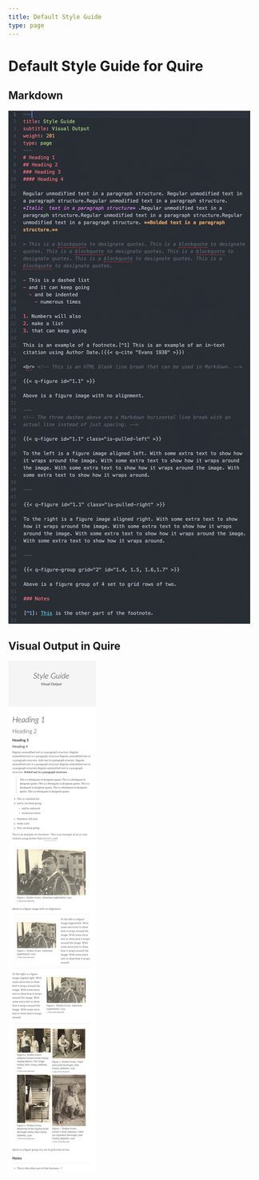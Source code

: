 ```yaml
---
title: Default Style Guide
type: page
---
```

# Default Style Guide for Quire

## Markdown

![markdown style guide with code](../images/screenshots/markdownstyleguide.jpg)

## Visual Output in Quire

![visual output style guide in quire](../images/screenshots/outputstyleguide.jpg)

